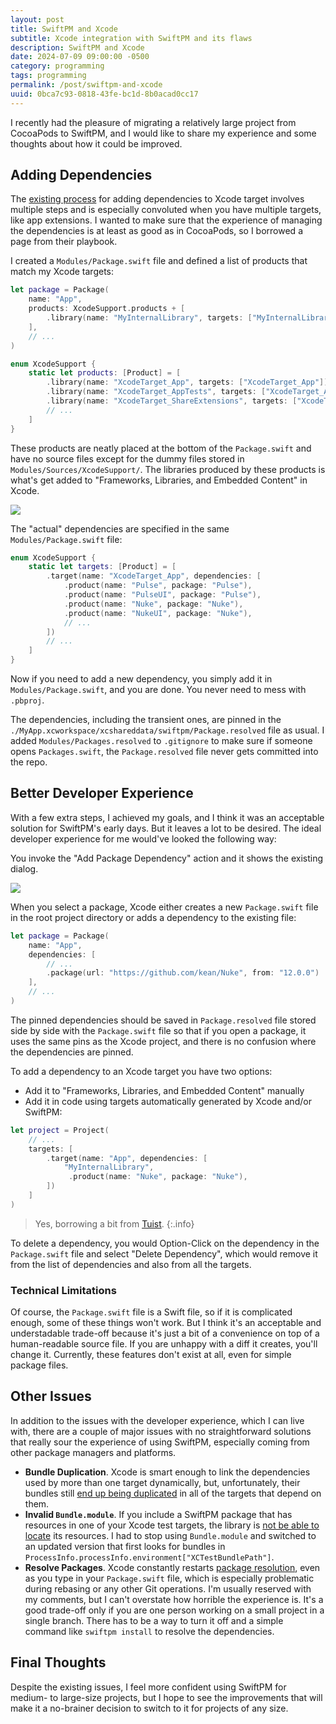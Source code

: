 ```yaml
---
layout: post
title: SwiftPM and Xcode
subtitle: Xcode integration with SwiftPM and its flaws
description: SwiftPM and Xcode
date: 2024-07-09 09:00:00 -0500
category: programming
tags: programming
permalink: /post/swiftpm-and-xcode
uuid: 0bca7c93-0818-43fe-bc1d-8b0acad0cc17
---
```


I recently had the pleasure of migrating a relatively large project from CocoaPods to SwiftPM, and I would like to share my experience and some thoughts about how it could be improved.

## Adding Dependencies

The [existing process](https://developer.apple.com/documentation/xcode/adding-package-dependencies-to-your-app) for adding dependencies to Xcode target involves multiple steps and is especially convoluted when you have multiple targets, like app extensions. I wanted to make sure that the experience of managing the dependencies is at least as good as in CocoaPods, so I borrowed a page from their playbook.

I created a `Modules/Package.swift` file and defined a list of products that match my Xcode targets:

```swift
let package = Package(
    name: "App",
    products: XcodeSupport.products + [
        .library(name: "MyInternalLibrary", targets: ["MyInternalLibrary"]),
    ],
    // ...
)

enum XcodeSupport {
    static let products: [Product] = [
        .library(name: "XcodeTarget_App", targets: ["XcodeTarget_App"]),
        .library(name: "XcodeTarget_AppTests", targets: ["XcodeTarget_AppTests"]),
        .library(name: "XcodeTarget_ShareExtensions", targets: ["XcodeTarget_ShareExtensions"]),
        // ...
    ]
}
```

These products are neatly placed at the bottom of the `Package.swift` and have no source files except for the dummy files stored in `Modules/Sources/XcodeSupport/`. The libraries produced by these products is what's get added to "Frameworks, Libraries, and Embedded Content" in Xcode.

<img class="NewScreenshot" src="/images/posts/swiftpm-xcode/xcode-targets.png">

The "actual" dependencies are specified in the same `Modules/Package.swift` file:

```swift
enum XcodeSupport {
    static let targets: [Product] = [
        .target(name: "XcodeTarget_App", dependencies: [
            .product(name: "Pulse", package: "Pulse"),
            .product(name: "PulseUI", package: "Pulse"),
            .product(name: "Nuke", package: "Nuke"),
            .product(name: "NukeUI", package: "Nuke"),
            // ...
        ])
        // ...
    ]
}
```

Now if you need to add a new dependency, you simply add it in `Modules/Package.swift`, and you are done. You never need to mess with `.pbproj`.

The dependencies, including the transient ones, are pinned in the `./MyApp.xcworkspace/xcshareddata/swiftpm/Package.resolved` file as usual. I added `Modules/Packages.resolved` to `.gitignore` to make sure if someone opens `Packages.swift`, the `Package.resolved` file never gets committed into the repo.

## Better Developer Experience

With a few extra steps, I achieved my goals, and I think it was an acceptable solution for SwiftPM's early days. But it leaves a lot to be desired. The ideal developer experience for me would've looked the following way:

You invoke the "Add Package Dependency" action and it shows the existing dialog.

<img class="NewScreenshot" src="/images/posts/swiftpm-xcode/add-package.png">

When you select a package, Xcode either creates a new `Package.swift` file in the root project directory or adds a dependency to the existing file:

```swift
let package = Package(
    name: "App",
    dependencies: [
        // ...
        .package(url: "https://github.com/kean/Nuke", from: "12.0.0")
    ],
    // ...
)
```

The pinned dependencies should be saved in `Package.resolved` file stored side by side with the `Package.swift` file so that if you open a package, it uses the same pins as the Xcode project, and there is no confusion where the dependencies are pinned.

To add a dependency to an Xcode target you have two options:

- Add it to "Frameworks, Libraries, and Embedded Content"  manually
- Add it in code using targets automatically generated by Xcode and/or SwiftPM:

```swift
let project = Project(
    // ...
    targets: [
        .target(name: "App", dependencies: [
            "MyInternalLibrary",
             .product(name: "Nuke", package: "Nuke"),
        ])
    ]
)
```

> Yes, borrowing a bit from [Tuist](https://tuist.io).
{:.info}

To delete a dependency, you would Option-Click on the dependency in the `Package.swift` file and select "Delete Dependency", which would remove it from the list of dependencies and also from all the targets.

### Technical Limitations

Of course, the `Package.swift` file is a Swift file, so if it is complicated enough, some of these things won't work. But I think it's an acceptable and understadable trade-off because it's just a bit of a convenience on top of a human-readable source file. If you are unhappy with a diff it creates, you'll change it. Currently, these features don't exist at all, even for simple package files.

## Other Issues

In addition to the issues with the developer experience, which I can live with, there are a couple of major issues with no straightforward solutions that really sour the experience of using SwiftPM, especially coming from other package managers and platforms.

- **Bundle Duplication**. Xcode is smart enough to link the dependencies used by more than one target dynamically, but, unfortunately, their bundles still [end up being duplicated](https://forums.developer.apple.com/forums/thread/749265) in all of the targets that depend on them.
- **Invalid `Bundle.module`**. If you include a SwiftPM package that has resources in one of your Xcode test targets, the library is [not be able to locate](https://forums.swift.org/t/swift-5-3-swiftpm-resources-in-tests-uses-wrong-bundle-path/37051) its resources. I had to stop using `Bundle.module` and switched to an updated version that first looks for bundles in `ProcessInfo.processInfo.environment["XCTestBundlePath"]`.
- **Resolve Packages**. Xcode constantly restarts [package resolution](https://forums.swift.org/t/swiftpm-how-to-prevent-resolve-packages-from-stymying-developer-productivity-local-packages/63363), even as you type in your `Package.swift` file, which is especially problematic during rebasing or any other Git operations. I'm usually reserved with my comments, but I can't overstate how horrible the experience is. It's a good trade-off only if you are one person working on a small project in a single branch. There has to be a way to turn it off and a simple command like `swiftpm install` to resolve the dependencies.

## Final Thoughts

Despite the existing issues, I feel more confident using SwiftPM for medium- to large-size projects, but I hope to see the improvements that will make it a no-brainer decision to switch to it for projects of any size.
